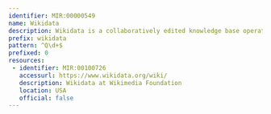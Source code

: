 ```yaml
---
identifier: MIR:00000549
name: Wikidata
description: Wikidata is a collaboratively edited knowledge base operated by the Wikimedia Foundation. It is intended to provide a common source of certain types of data which can be used by Wikimedia projects such as Wikipedia. Wikidata functions as a document-oriented database, centred on individual items. Items represent topics, for which basic information is stored that identifies each topic.
prefix: wikidata
pattern: ^Q\d+$
prefixed: 0
resources:
 - identifier: MIR:00100726
   accessurl: https://www.wikidata.org/wiki/
   description: Wikidata at Wikimedia Foundation
   location: USA
   official: false
---
```

